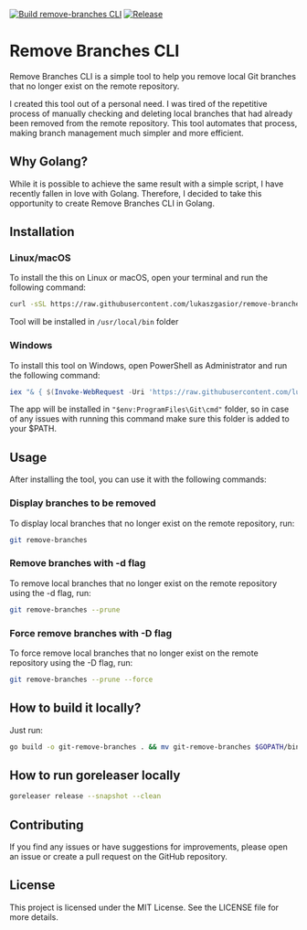 [![Build remove-branches CLI](https://github.com/lukaszgasior/remove-branches/actions/workflows/build.yml/badge.svg)](https://github.com/lukaszgasior/remove-branches/actions/workflows/build.yml)
[![Release](https://github.com/lukaszgasior/remove-branches/actions/workflows/release.yml/badge.svg)](https://github.com/lukaszgasior/remove-branches/actions/workflows/release.yml)

# Remove Branches CLI

Remove Branches CLI is a simple tool to help you remove local Git branches that no longer exist on the remote repository. 

I created this tool out of a personal need. I was tired of the repetitive process of manually checking and deleting local branches that had already been removed from the remote repository. 
This tool automates that process, making branch management much simpler and more efficient.

## Why Golang?

While it is possible to achieve the same result with a simple script, I have recently fallen in love with Golang.
Therefore, I decided to take this opportunity to create Remove Branches CLI in Golang.

## Installation

### Linux/macOS

To install the this on Linux or macOS, open your terminal and run the following command:

```sh
curl -sSL https://raw.githubusercontent.com/lukaszgasior/remove-branches/main/install.sh | bash
```

Tool will be installed in `/usr/local/bin` folder

### Windows

To install this tool on Windows, open PowerShell as Administrator and run the following command:

```powershell
iex "& { $(Invoke-WebRequest -Uri 'https://raw.githubusercontent.com/lukaszgasior/remove-branches/main/install.ps1' -UseBasicParsing) }"
```

The app will be installed in `"$env:ProgramFiles\Git\cmd"` folder, so in case of any issues with running this command 
make sure this folder is added to your $PATH.

## Usage

After installing the tool, you can use it with the following commands:

### Display branches to be removed

To display local branches that no longer exist on the remote repository, run:

```sh
git remove-branches
```

### Remove branches with -d flag

To remove local branches that no longer exist on the remote repository using the -d flag, run:

```sh
git remove-branches --prune
```

### Force remove branches with -D flag

To force remove local branches that no longer exist on the remote repository using the -D flag, run:

```sh
git remove-branches --prune --force
```

## How to build it locally?

Just run:
```sh
go build -o git-remove-branches . && mv git-remove-branches $GOPATH/bin/
```

## How to run goreleaser locally

```sh
goreleaser release --snapshot --clean
```

## Contributing

If you find any issues or have suggestions for improvements, please open an issue or create a pull request on the GitHub repository.

## License

This project is licensed under the MIT License. See the LICENSE file for more details.

